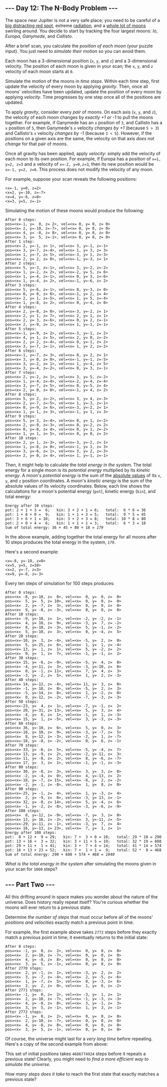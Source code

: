 <h2>--- Day 12: The N-Body Problem ---</h2><p>The space near Jupiter is not a very safe place; you need to be careful of a <a href="https://en.wikipedia.org/wiki/Great_Red_Spot">big distracting red spot</a>, extreme <a href="https://en.wikipedia.org/wiki/Magnetosphere_of_Jupiter">radiation</a>, and a <a href="https://en.wikipedia.org/wiki/Moons_of_Jupiter#List">whole lot of moons</a> swirling around.  You decide to start by tracking the four largest moons: <em>Io</em>, <em>Europa</em>, <em>Ganymede</em>, and <em>Callisto</em>.</p>
<p>After a brief scan, you calculate the <em>position of each moon</em> (your puzzle input). You just need to <em>simulate their motion</em> so you can <span title="Or you could just leave, but where's the fun in that?">avoid them</span>.</p>
<p>Each moon has a 3-dimensional position (<code>x</code>, <code>y</code>, and <code>z</code>) and a 3-dimensional velocity.  The position of each moon is given in your scan; the <code>x</code>, <code>y</code>, and <code>z</code> velocity of each moon starts at <code>0</code>.</p>
<p>Simulate the motion of the moons in <em>time steps</em>. Within each time step, first update the velocity of every moon by applying <em>gravity</em>. Then, once all moons' velocities have been updated, update the position of every moon by applying <em>velocity</em>. Time progresses by one step once all of the positions are updated.</p>
<p>To apply <em>gravity</em>, consider every <em>pair</em> of moons. On each axis (<code>x</code>, <code>y</code>, and <code>z</code>), the velocity of each moon changes by <em>exactly +1 or -1</em> to pull the moons together.  For example, if Ganymede has an <code>x</code> position of <code>3</code>, and Callisto has a <code>x</code> position of <code>5</code>, then Ganymede's <code>x</code> velocity <em>changes by +1</em> (because <code>5 &gt; 3</code>) and Callisto's <code>x</code> velocity <em>changes by -1</em> (because <code>3 &lt; 5</code>). However, if the positions on a given axis are the same, the velocity on that axis <em>does not change</em> for that pair of moons.</p>
<p>Once all gravity has been applied, apply <em>velocity</em>: simply add the velocity of each moon to its own position. For example, if Europa has a position of <code>x=1, y=2, z=3</code> and a velocity of <code>x=-2, y=0,z=3</code>, then its new position would be <code>x=-1, y=2, z=6</code>. This process does not modify the velocity of any moon.</p>
<p>For example, suppose your scan reveals the following positions:</p>
<pre><code>&lt;x=-1, y=0, z=2&gt;
&lt;x=2, y=-10, z=-7&gt;
&lt;x=4, y=-8, z=8&gt;
&lt;x=3, y=5, z=-1&gt;
</code></pre>
<p>Simulating the motion of these moons would produce the following:</p>
<pre><code>After 0 steps:
pos=&lt;x=-1, y=  0, z= 2&gt;, vel=&lt;x= 0, y= 0, z= 0&gt;
pos=&lt;x= 2, y=-10, z=-7&gt;, vel=&lt;x= 0, y= 0, z= 0&gt;
pos=&lt;x= 4, y= -8, z= 8&gt;, vel=&lt;x= 0, y= 0, z= 0&gt;
pos=&lt;x= 3, y=  5, z=-1&gt;, vel=&lt;x= 0, y= 0, z= 0&gt;
After 1 step:
pos=&lt;x= 2, y=-1, z= 1&gt;, vel=&lt;x= 3, y=-1, z=-1&gt;
pos=&lt;x= 3, y=-7, z=-4&gt;, vel=&lt;x= 1, y= 3, z= 3&gt;
pos=&lt;x= 1, y=-7, z= 5&gt;, vel=&lt;x=-3, y= 1, z=-3&gt;
pos=&lt;x= 2, y= 2, z= 0&gt;, vel=&lt;x=-1, y=-3, z= 1&gt;
After 2 steps:
pos=&lt;x= 5, y=-3, z=-1&gt;, vel=&lt;x= 3, y=-2, z=-2&gt;
pos=&lt;x= 1, y=-2, z= 2&gt;, vel=&lt;x=-2, y= 5, z= 6&gt;
pos=&lt;x= 1, y=-4, z=-1&gt;, vel=&lt;x= 0, y= 3, z=-6&gt;
pos=&lt;x= 1, y=-4, z= 2&gt;, vel=&lt;x=-1, y=-6, z= 2&gt;
After 3 steps:
pos=&lt;x= 5, y=-6, z=-1&gt;, vel=&lt;x= 0, y=-3, z= 0&gt;
pos=&lt;x= 0, y= 0, z= 6&gt;, vel=&lt;x=-1, y= 2, z= 4&gt;
pos=&lt;x= 2, y= 1, z=-5&gt;, vel=&lt;x= 1, y= 5, z=-4&gt;
pos=&lt;x= 1, y=-8, z= 2&gt;, vel=&lt;x= 0, y=-4, z= 0&gt;
After 4 steps:
pos=&lt;x= 2, y=-8, z= 0&gt;, vel=&lt;x=-3, y=-2, z= 1&gt;
pos=&lt;x= 2, y= 1, z= 7&gt;, vel=&lt;x= 2, y= 1, z= 1&gt;
pos=&lt;x= 2, y= 3, z=-6&gt;, vel=&lt;x= 0, y= 2, z=-1&gt;
pos=&lt;x= 2, y=-9, z= 1&gt;, vel=&lt;x= 1, y=-1, z=-1&gt;
After 5 steps:
pos=&lt;x=-1, y=-9, z= 2&gt;, vel=&lt;x=-3, y=-1, z= 2&gt;
pos=&lt;x= 4, y= 1, z= 5&gt;, vel=&lt;x= 2, y= 0, z=-2&gt;
pos=&lt;x= 2, y= 2, z=-4&gt;, vel=&lt;x= 0, y=-1, z= 2&gt;
pos=&lt;x= 3, y=-7, z=-1&gt;, vel=&lt;x= 1, y= 2, z=-2&gt;
After 6 steps:
pos=&lt;x=-1, y=-7, z= 3&gt;, vel=&lt;x= 0, y= 2, z= 1&gt;
pos=&lt;x= 3, y= 0, z= 0&gt;, vel=&lt;x=-1, y=-1, z=-5&gt;
pos=&lt;x= 3, y=-2, z= 1&gt;, vel=&lt;x= 1, y=-4, z= 5&gt;
pos=&lt;x= 3, y=-4, z=-2&gt;, vel=&lt;x= 0, y= 3, z=-1&gt;
After 7 steps:
pos=&lt;x= 2, y=-2, z= 1&gt;, vel=&lt;x= 3, y= 5, z=-2&gt;
pos=&lt;x= 1, y=-4, z=-4&gt;, vel=&lt;x=-2, y=-4, z=-4&gt;
pos=&lt;x= 3, y=-7, z= 5&gt;, vel=&lt;x= 0, y=-5, z= 4&gt;
pos=&lt;x= 2, y= 0, z= 0&gt;, vel=&lt;x=-1, y= 4, z= 2&gt;
After 8 steps:
pos=&lt;x= 5, y= 2, z=-2&gt;, vel=&lt;x= 3, y= 4, z=-3&gt;
pos=&lt;x= 2, y=-7, z=-5&gt;, vel=&lt;x= 1, y=-3, z=-1&gt;
pos=&lt;x= 0, y=-9, z= 6&gt;, vel=&lt;x=-3, y=-2, z= 1&gt;
pos=&lt;x= 1, y= 1, z= 3&gt;, vel=&lt;x=-1, y= 1, z= 3&gt;
After 9 steps:
pos=&lt;x= 5, y= 3, z=-4&gt;, vel=&lt;x= 0, y= 1, z=-2&gt;
pos=&lt;x= 2, y=-9, z=-3&gt;, vel=&lt;x= 0, y=-2, z= 2&gt;
pos=&lt;x= 0, y=-8, z= 4&gt;, vel=&lt;x= 0, y= 1, z=-2&gt;
pos=&lt;x= 1, y= 1, z= 5&gt;, vel=&lt;x= 0, y= 0, z= 2&gt;
After 10 steps:
pos=&lt;x= 2, y= 1, z=-3&gt;, vel=&lt;x=-3, y=-2, z= 1&gt;
pos=&lt;x= 1, y=-8, z= 0&gt;, vel=&lt;x=-1, y= 1, z= 3&gt;
pos=&lt;x= 3, y=-6, z= 1&gt;, vel=&lt;x= 3, y= 2, z=-3&gt;
pos=&lt;x= 2, y= 0, z= 4&gt;, vel=&lt;x= 1, y=-1, z=-1&gt;
</code></pre>
<p>Then, it might help to calculate the <em>total energy in the system</em>. The total energy for a single moon is its <em>potential energy</em> multiplied by its <em>kinetic energy</em>. A moon's <em>potential energy</em> is the sum of the <a href="https://en.wikipedia.org/wiki/Absolute_value">absolute values</a> of its <code>x</code>, <code>y</code>, and <code>z</code> position coordinates. A moon's <em>kinetic energy</em> is the sum of the absolute values of its velocity coordinates.  Below, each line shows the calculations for a moon's potential energy (<code>pot</code>), kinetic energy (<code>kin</code>), and total energy:</p>
<pre><code>Energy after 10 steps:
pot: 2 + 1 + 3 =  6;   kin: 3 + 2 + 1 = 6;   total:  6 * 6 = 36
pot: 1 + 8 + 0 =  9;   kin: 1 + 1 + 3 = 5;   total:  9 * 5 = 45
pot: 3 + 6 + 1 = 10;   kin: 3 + 2 + 3 = 8;   total: 10 * 8 = 80
pot: 2 + 0 + 4 =  6;   kin: 1 + 1 + 1 = 3;   total:  6 * 3 = 18
Sum of total energy: 36 + 45 + 80 + 18 = <em>179</em>
</code></pre>
<p>In the above example, adding together the total energy for all moons after 10 steps produces the total energy in the system, <code><em>179</em></code>.</p>
<p>Here's a second example:</p>
<pre><code>&lt;x=-8, y=-10, z=0&gt;
&lt;x=5, y=5, z=10&gt;
&lt;x=2, y=-7, z=3&gt;
&lt;x=9, y=-8, z=-3&gt;
</code></pre>
<p>Every ten steps of simulation for 100 steps produces:</p>
<pre><code>After 0 steps:
pos=&lt;x= -8, y=-10, z=  0&gt;, vel=&lt;x=  0, y=  0, z=  0&gt;
pos=&lt;x=  5, y=  5, z= 10&gt;, vel=&lt;x=  0, y=  0, z=  0&gt;
pos=&lt;x=  2, y= -7, z=  3&gt;, vel=&lt;x=  0, y=  0, z=  0&gt;
pos=&lt;x=  9, y= -8, z= -3&gt;, vel=&lt;x=  0, y=  0, z=  0&gt;
After 10 steps:
pos=&lt;x= -9, y=-10, z=  1&gt;, vel=&lt;x= -2, y= -2, z= -1&gt;
pos=&lt;x=  4, y= 10, z=  9&gt;, vel=&lt;x= -3, y=  7, z= -2&gt;
pos=&lt;x=  8, y=-10, z= -3&gt;, vel=&lt;x=  5, y= -1, z= -2&gt;
pos=&lt;x=  5, y=-10, z=  3&gt;, vel=&lt;x=  0, y= -4, z=  5&gt;
After 20 steps:
pos=&lt;x=-10, y=  3, z= -4&gt;, vel=&lt;x= -5, y=  2, z=  0&gt;
pos=&lt;x=  5, y=-25, z=  6&gt;, vel=&lt;x=  1, y=  1, z= -4&gt;
pos=&lt;x= 13, y=  1, z=  1&gt;, vel=&lt;x=  5, y= -2, z=  2&gt;
pos=&lt;x=  0, y=  1, z=  7&gt;, vel=&lt;x= -1, y= -1, z=  2&gt;
After 30 steps:
pos=&lt;x= 15, y= -6, z= -9&gt;, vel=&lt;x= -5, y=  4, z=  0&gt;
pos=&lt;x= -4, y=-11, z=  3&gt;, vel=&lt;x= -3, y=-10, z=  0&gt;
pos=&lt;x=  0, y= -1, z= 11&gt;, vel=&lt;x=  7, y=  4, z=  3&gt;
pos=&lt;x= -3, y= -2, z=  5&gt;, vel=&lt;x=  1, y=  2, z= -3&gt;
After 40 steps:
pos=&lt;x= 14, y=-12, z= -4&gt;, vel=&lt;x= 11, y=  3, z=  0&gt;
pos=&lt;x= -1, y= 18, z=  8&gt;, vel=&lt;x= -5, y=  2, z=  3&gt;
pos=&lt;x= -5, y=-14, z=  8&gt;, vel=&lt;x=  1, y= -2, z=  0&gt;
pos=&lt;x=  0, y=-12, z= -2&gt;, vel=&lt;x= -7, y= -3, z= -3&gt;
After 50 steps:
pos=&lt;x=-23, y=  4, z=  1&gt;, vel=&lt;x= -7, y= -1, z=  2&gt;
pos=&lt;x= 20, y=-31, z= 13&gt;, vel=&lt;x=  5, y=  3, z=  4&gt;
pos=&lt;x= -4, y=  6, z=  1&gt;, vel=&lt;x= -1, y=  1, z= -3&gt;
pos=&lt;x= 15, y=  1, z= -5&gt;, vel=&lt;x=  3, y= -3, z= -3&gt;
After 60 steps:
pos=&lt;x= 36, y=-10, z=  6&gt;, vel=&lt;x=  5, y=  0, z=  3&gt;
pos=&lt;x=-18, y= 10, z=  9&gt;, vel=&lt;x= -3, y= -7, z=  5&gt;
pos=&lt;x=  8, y=-12, z= -3&gt;, vel=&lt;x= -2, y=  1, z= -7&gt;
pos=&lt;x=-18, y= -8, z= -2&gt;, vel=&lt;x=  0, y=  6, z= -1&gt;
After 70 steps:
pos=&lt;x=-33, y= -6, z=  5&gt;, vel=&lt;x= -5, y= -4, z=  7&gt;
pos=&lt;x= 13, y= -9, z=  2&gt;, vel=&lt;x= -2, y= 11, z=  3&gt;
pos=&lt;x= 11, y= -8, z=  2&gt;, vel=&lt;x=  8, y= -6, z= -7&gt;
pos=&lt;x= 17, y=  3, z=  1&gt;, vel=&lt;x= -1, y= -1, z= -3&gt;
After 80 steps:
pos=&lt;x= 30, y= -8, z=  3&gt;, vel=&lt;x=  3, y=  3, z=  0&gt;
pos=&lt;x= -2, y= -4, z=  0&gt;, vel=&lt;x=  4, y=-13, z=  2&gt;
pos=&lt;x=-18, y= -7, z= 15&gt;, vel=&lt;x= -8, y=  2, z= -2&gt;
pos=&lt;x= -2, y= -1, z= -8&gt;, vel=&lt;x=  1, y=  8, z=  0&gt;
After 90 steps:
pos=&lt;x=-25, y= -1, z=  4&gt;, vel=&lt;x=  1, y= -3, z=  4&gt;
pos=&lt;x=  2, y= -9, z=  0&gt;, vel=&lt;x= -3, y= 13, z= -1&gt;
pos=&lt;x= 32, y= -8, z= 14&gt;, vel=&lt;x=  5, y= -4, z=  6&gt;
pos=&lt;x= -1, y= -2, z= -8&gt;, vel=&lt;x= -3, y= -6, z= -9&gt;
After 100 steps:
pos=&lt;x=  8, y=-12, z= -9&gt;, vel=&lt;x= -7, y=  3, z=  0&gt;
pos=&lt;x= 13, y= 16, z= -3&gt;, vel=&lt;x=  3, y=-11, z= -5&gt;
pos=&lt;x=-29, y=-11, z= -1&gt;, vel=&lt;x= -3, y=  7, z=  4&gt;
pos=&lt;x= 16, y=-13, z= 23&gt;, vel=&lt;x=  7, y=  1, z=  1&gt;
Energy after 100 steps:
pot:  8 + 12 +  9 = 29;   kin: 7 +  3 + 0 = 10;   total: 29 * 10 = 290
pot: 13 + 16 +  3 = 32;   kin: 3 + 11 + 5 = 19;   total: 32 * 19 = 608
pot: 29 + 11 +  1 = 41;   kin: 3 +  7 + 4 = 14;   total: 41 * 14 = 574
pot: 16 + 13 + 23 = 52;   kin: 7 +  1 + 1 =  9;   total: 52 *  9 = 468
Sum of total energy: 290 + 608 + 574 + 468 = <em>1940</em>
</code></pre>
<p><em>What is the total energy in the system</em> after simulating the moons given in your scan for <code>1000</code> steps?</p>

<h2 id="part2">--- Part Two ---</h2>
<p>All this drifting around in space makes you wonder about the nature of the universe.  Does history really repeat itself?  You're curious whether the moons will ever return to a previous state.</p>
<p>Determine <em>the number of steps</em> that must occur before all of the moons' <em>positions and velocities</em> exactly match a previous point in time.</p>
<p>For example, the first example above takes <code>2772</code> steps before they exactly match a previous point in time; it eventually returns to the initial state:</p>
<pre><code>After 0 steps:
pos=&lt;x= -1, y=  0, z=  2&gt;, vel=&lt;x=  0, y=  0, z=  0&gt;
pos=&lt;x=  2, y=-10, z= -7&gt;, vel=&lt;x=  0, y=  0, z=  0&gt;
pos=&lt;x=  4, y= -8, z=  8&gt;, vel=&lt;x=  0, y=  0, z=  0&gt;
pos=&lt;x=  3, y=  5, z= -1&gt;, vel=&lt;x=  0, y=  0, z=  0&gt;
After 2770 steps:
pos=&lt;x=  2, y= -1, z=  1&gt;, vel=&lt;x= -3, y=  2, z=  2&gt;
pos=&lt;x=  3, y= -7, z= -4&gt;, vel=&lt;x=  2, y= -5, z= -6&gt;
pos=&lt;x=  1, y= -7, z=  5&gt;, vel=&lt;x=  0, y= -3, z=  6&gt;
pos=&lt;x=  2, y=  2, z=  0&gt;, vel=&lt;x=  1, y=  6, z= -2&gt;
After 2771 steps:
pos=&lt;x= -1, y=  0, z=  2&gt;, vel=&lt;x= -3, y=  1, z=  1&gt;
pos=&lt;x=  2, y=-10, z= -7&gt;, vel=&lt;x= -1, y= -3, z= -3&gt;
pos=&lt;x=  4, y= -8, z=  8&gt;, vel=&lt;x=  3, y= -1, z=  3&gt;
pos=&lt;x=  3, y=  5, z= -1&gt;, vel=&lt;x=  1, y=  3, z= -1&gt;
After 2772 steps:
pos=&lt;x= -1, y=  0, z=  2&gt;, vel=&lt;x=  0, y=  0, z=  0&gt;
pos=&lt;x=  2, y=-10, z= -7&gt;, vel=&lt;x=  0, y=  0, z=  0&gt;
pos=&lt;x=  4, y= -8, z=  8&gt;, vel=&lt;x=  0, y=  0, z=  0&gt;
pos=&lt;x=  3, y=  5, z= -1&gt;, vel=&lt;x=  0, y=  0, z=  0&gt;
</code></pre>
<p>Of course, the universe might last for a <em>very long time</em> before repeating.  Here's a copy of the second example from above:</p>

<p>This set of initial positions takes <code>4686774924</code> steps before it repeats a previous state! Clearly, you might need to <em>find a more efficient way to simulate the universe</em>.</p>
<p><em>How many steps does it take</em> to reach the first state that exactly matches a previous state?</p>
